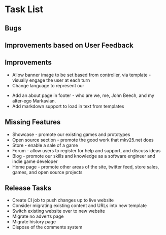 Task List
=========

Bugs
----

Improvements based on User Feedback
-----------------------------------

Improvements
------------
+ Allow banner image to be set based from controller, via template - visually engage the user at each turn
+ Change language to represent our
- Add an about page in footer - who are we, me, John Beech, and my alter-ego Markavian.
- Add markdown support to load in text from templates

Missing Features
----------------
+ Showcase - promote our existing games and prototypes
+ Open source section - promote the good work that mkv25.net does
+ Store - enable a sale of a game
+ Forum - allow users to register for help and support, and discuss ideas
+ Blog - promote our skills and knowledge as a software engineer and indie game developer
+ Home page - promote other areas of the site, twitter feed, store sales, games, and open source projects

Release Tasks
-------------
- Create CI job to push changes up to live website
- Consider migrating existing content and URLs into new template
- Switch existing website over to new website
- Migrate no adverts page
- Migrate history page
- Dispose of the comments system


